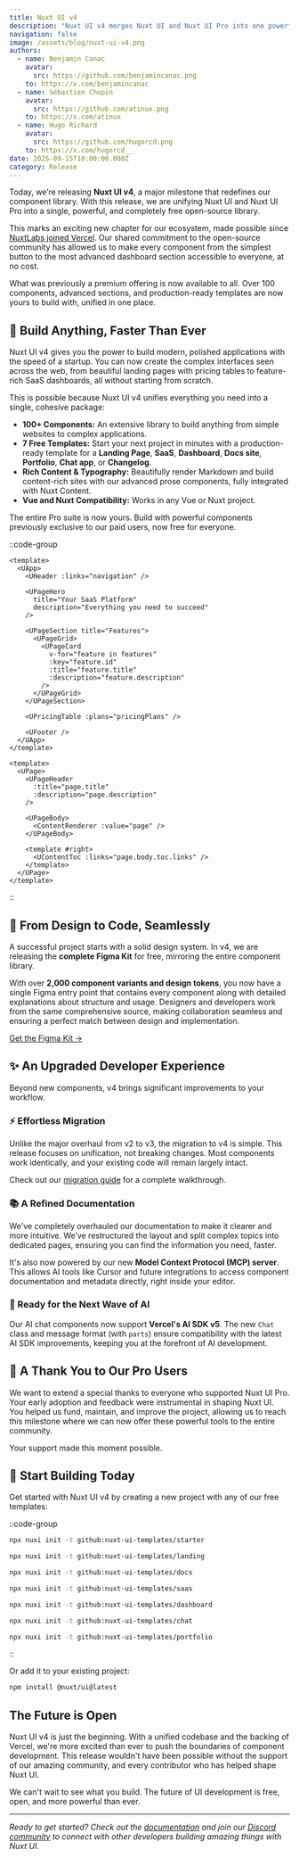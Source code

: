 ```yaml
---
title: Nuxt UI v4
description: "Nuxt UI v4 merges Nuxt UI and Nuxt UI Pro into one powerful, completely free library. With over 100 components, 7 templates, and a comprehensive Figma kit, all of this is available at no cost."
navigation: false
image: /assets/blog/nuxt-ui-v4.png
authors:
  - name: Benjamin Canac
    avatar:
      src: https://github.com/benjamincanac.png
    to: https://x.com/benjamincanac
  - name: Sébastien Chopin
    avatar:
      src: https://github.com/atinux.png
    to: https://x.com/atinux
  - name: Hugo Richard
    avatar:
      src: https://github.com/hugorcd.png
    to: https://x.com/hugorcd__
date: 2025-09-15T10:00:00.000Z
category: Release
---
```


Today, we’re releasing **Nuxt UI v4**, a major milestone that redefines our component library. With this release, we are unifying Nuxt UI and Nuxt UI Pro into a single, powerful, and completely free open-source library.

This marks an exciting new chapter for our ecosystem, made possible since [NuxtLabs joined Vercel](https://vercel.com/blog/vercel-acquires-nuxtlabs). Our shared commitment to the open-source community has allowed us to make every component from the simplest button to the most advanced dashboard section accessible to everyone, at no cost.

What was previously a premium offering is now available to all. Over 100 components, advanced sections, and production-ready templates are now yours to build with, unified in one place.

## 🚀 Build Anything, Faster Than Ever

Nuxt UI v4 gives you the power to build modern, polished applications with the speed of a startup. You can now create the complex interfaces seen across the web, from beautiful landing pages with pricing tables to feature-rich SaaS dashboards, all without starting from scratch.

This is possible because Nuxt UI v4 unifies everything you need into a single, cohesive package:

- **100+ Components:** An extensive library to build anything from simple websites to complex applications.
- **7 Free Templates:** Start your next project in minutes with a production-ready template for a **Landing Page**, **SaaS**, **Dashboard**, **Docs site**, **Portfolio**, **Chat app**, or **Changelog**.
- **Rich Content & Typography:** Beautifully render Markdown and build content-rich sites with our advanced prose components, fully integrated with Nuxt Content.
- **Vue and Nuxt Compatibility:** Works in any Vue or Nuxt project.

The entire Pro suite is now yours. Build with powerful components previously exclusive to our paid users, now free for everyone.

::code-group

```vue [Landing Page]
<template>
  <UApp>
    <UHeader :links="navigation" />

    <UPageHero
      title="Your SaaS Platform"
      description="Everything you need to succeed"
    />

    <UPageSection title="Features">
      <UPageGrid>
        <UPageCard
          v-for="feature in features"
          :key="feature.id"
          :title="feature.title"
          :description="feature.description"
        />
      </UPageGrid>
    </UPageSection>

    <UPricingTable :plans="pricingPlans" />

    <UFooter />
  </UApp>
</template>
```

```vue [Documentation]
<template>
  <UPage>
    <UPageHeader
      :title="page.title"
      :description="page.description"
    />

    <UPageBody>
      <ContentRenderer :value="page" />
    </UPageBody>

    <template #right>
      <UContentToc :links="page.body.toc.links" />
    </template>
  </UPage>
</template>
```

::

## 🎨 From Design to Code, Seamlessly

A successful project starts with a solid design system. In v4, we are releasing the **complete Figma Kit** for free, mirroring the entire component library.

With over **2,000 component variants and design tokens**, you now have a single Figma entry point that contains every component along with detailed explanations about structure and usage. Designers and developers work from the same comprehensive source, making collaboration seamless and ensuring a perfect match between design and implementation.

[Get the Figma Kit →](https://go.nuxt.com/figma-ui)

## ✨ An Upgraded Developer Experience

Beyond new components, v4 brings significant improvements to your workflow.

### ⚡ Effortless Migration

Unlike the major overhaul from v2 to v3, the migration to v4 is simple. This release focuses on unification, not breaking changes. Most components work identically, and your existing code will remain largely intact.

Check out our [migration guide](https://ui.nuxt.com/getting-started/migration/v4) for a complete walkthrough.

### 📚 A Refined Documentation

We've completely overhauled our documentation to make it clearer and more intuitive. We’ve restructured the layout and split complex topics into dedicated pages, ensuring you can find the information you need, faster.

It's also now powered by our new **Model Context Protocol (MCP) server**. This allows AI tools like Cursor and future integrations to access component documentation and metadata directly, right inside your editor.

### 🤖 Ready for the Next Wave of AI

Our AI chat components now support **Vercel's AI SDK v5**. The new `Chat` class and message format (with `parts`) ensure compatibility with the latest AI SDK improvements, keeping you at the forefront of AI development.

## 💚 A Thank You to Our Pro Users

We want to extend a special thanks to everyone who supported Nuxt UI Pro. Your early adoption and feedback were instrumental in shaping Nuxt UI. You helped us fund, maintain, and improve the project, allowing us to reach this milestone where we can now offer these powerful tools to the entire community.

Your support made this moment possible.

## 🚀 Start Building Today

Get started with Nuxt UI v4 by creating a new project with any of our free templates:

::code-group

```bash [Starter]
npx nuxi init -t github:nuxt-ui-templates/starter
```

```bash [Landing]
npx nuxi init -t github:nuxt-ui-templates/landing
```

```bash [Docs]
npx nuxi init -t github:nuxt-ui-templates/docs
```

```bash [SaaS]
npx nuxi init -t github:nuxt-ui-templates/saas
```

```bash [Dashboard]
npx nuxi init -t github:nuxt-ui-templates/dashboard
```

```bash [Chat]
npx nuxi init -t github:nuxt-ui-templates/chat
```

```bash [Portfolio]
npx nuxi init -t github:nuxt-ui-templates/portfolio
```

::

Or add it to your existing project:

```bash
npm install @nuxt/ui@latest
```

## The Future is Open

Nuxt UI v4 is just the beginning. With a unified codebase and the backing of Vercel, we're more excited than ever to push the boundaries of component development. This release wouldn't have been possible without the support of our amazing community, and every contributor who has helped shape Nuxt UI.

We can't wait to see what you build. The future of UI development is free, open, and more powerful than ever.

---

*Ready to get started? Check out the [documentation](https://ui.nuxt.com) and join our [Discord community](https://discord.nuxt.com) to connect with other developers building amazing things with Nuxt UI.*

